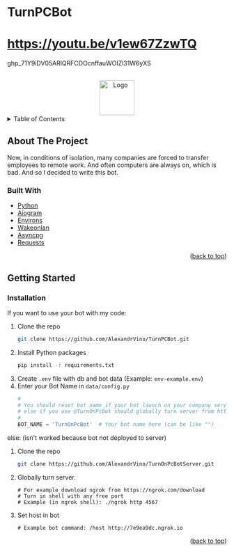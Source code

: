 # TurnPCBot
# https://youtu.be/v1ew67ZzwTQ
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

<!-- PROJECT LOGO -->
<br />
<div align="center">
  <a href="https://github.com/AlexandrVino/TurnPCBot">
    <img src="https://raw.githubusercontent.com/othneildrew/Best-README-Template/master/images/logo.png" alt="Logo" width="80" height="80">
  </a>
</div>


<!-- TABLE OF CONTENTS -->
<details>
  <summary>Table of Contents</summary>
  <ol>
    <li>
      <a href="#about-the-project">About The Project</a>
      <ul>
        <li><a href="#built-with">Built With</a></li>
      </ul>
    </li>
    <li>
      <a href="#getting-started">Getting Started</a>
      <ul>
        <li><a href="#installation">Installation</a></li>
      </ul>
    </li>
  </ol>
</details>



<!-- ABOUT THE PROJECT -->
## About The Project

Now, in conditions of isolation, many companies are forced to transfer employees to remote work. And often computers are always on, which is bad. And so I decided to write this bot.
</br>

### Built With

* [Python](https://nextjs.org/)
* [Aiogram](https://github.com/aiogram/aiogram/)
* [Environs](https://github.com/sloria/environs/)
* [Wakeonlan](https://github.com/remcohaszing/pywakeonlan/)
* [Asyncpg](https://github.com/MagicStack/asyncpg/)
* [Requests](https://requests.readthedocs.io/)

<p align="right">(<a href="#top">back to top</a>)</p>



<!-- GETTING STARTED -->
## Getting Started

### Installation
If you want to use your bot with my code:
1. Clone the repo
   ```sh
   git clone https://github.com/AlexandrVino/TurnPCBot.git
   ```
2. Install Python packages
   ```sh
   pip install -r requirements.txt
   ```
3. Create `.env` file with db and bot data (Example: `env-example.env`)
4. Enter your Bot Name in `data/config.py`
   ```py
   #
   # You should reset bot name if your bot launch on your company server; 
   # else if you use @TurnOnPcBot should globally turn server from https://github.com/AlexandrVino/TurnOnPcBotServer.git) 
   # 
   BOT_NAME = 'TurnOnPcBot'  # Your bot name here (can be like "")
   ```
<div id="server">else: (isn't worked because bot not deployed to server)</div>

1. Clone the repo
   ```sh
   git clone https://github.com/AlexandrVino/TurnOnPcBotServer.git
   ```
2. Globally turn server.
    ```pycon
   # For example download ngrok from https://ngrok.com/download
   # Turn in shell with any free port
   # Example (in ngrok shell): ./ngrok http 4567
    ```

3. Set host in bot
    ```pycon
    # Example bot command: /host http://7e9ea9dc.ngrok.io 
    ```

<p align="right">(<a href="#top">back to top</a>)</p>


<!-- USAGE EXAMPLES -->




